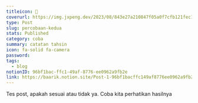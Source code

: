 ```yaml
---
titleicon: 📝
coverurl: https://img.jxpeng.dev/2023/08/843e27a210847f05a0f7cfb121fec100.jpg
type: Post
slug: percobaan-kedua
stats: Published
category: coba
summary: catatan tahsin
icon: fa-solid fa-camera
password: 
tags:
  - blog
notionID: 96bf1bac-ffc1-49af-8776-ee0962a9fb2e
link: https://baarik.notion.site/Post-1-96bf1bacffc149af8776ee0962a9fb2e
---
```

Tes post, apakah sesuai atau tidak ya.
Coba kita perhatikan hasilnya
